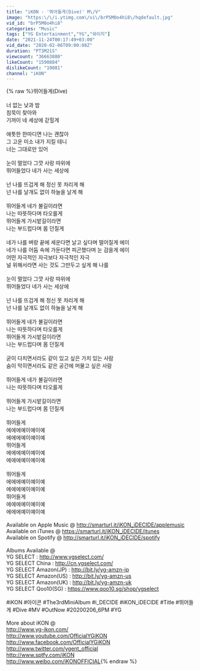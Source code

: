 ```yaml
---
title: "iKON - '뛰어들게(Dive)' M\/V"
image: "https:\/\/i.ytimg.com\/vi\/brP5M0o4hi8\/hqdefault.jpg"
vid_id: "brP5M0o4hi8"
categories: "Music"
tags: ["YG Entertainment","YG","와이지"]
date: "2021-11-24T00:17:49+03:00"
vid_date: "2020-02-06T09:00:08Z"
duration: "PT3M21S"
viewcount: "36663880"
likeCount: "1590884"
dislikeCount: "19081"
channel: "iKON"
---
```

{% raw %}뛰어들게(Dive)<br /><br />너 없는 낮과 밤<br />침묵이 찾아와<br />기꺼이 네 세상에 갇힐게<br /><br />애틋한 한마디면 나는 괜찮아<br />그 고운 미소 내가 지킬 테니<br />너는 그대로만 있어<br /><br />눈이 멀었다 그깟 사랑 따위에<br />뛰어들었다 네가 사는 세상에<br /><br />넌 나를 뜨겁게 해 정신 못 차리게 해 <br />넌 나를 날개도 없이 하늘을 날게 해<br /><br />뛰어들게 네가 불길이라면<br />나는 따뜻하다며 타오를게<br />뛰어들게 가시밭길이라면<br />나는 부드럽다며 몸 던질게<br /><br />네가 나를 벼랑 끝에 세운다면 날고 싶다며 떨어질게 에이<br />네가 나를 어둠 속에 가둔다면 피곤했다며 눈 감을게 에이<br />어떤 자극적인 자극보다 자극적인 자극<br />널 위해서라면 사는 것도 그만두고 싶게 해 나를<br /><br />눈이 멀었다 그깟 사랑 따위에<br />뛰어들었다 네가 사는 세상에<br /><br />넌 나를 뜨겁게 해 정신 못 차리게 해 <br />넌 나를 날개도 없이 하늘을 날게 해<br /><br />뛰어들게 네가 불길이라면<br />나는 따뜻하다며 타오를게<br />뛰어들게 가시밭길이라면<br />나는 부드럽다며 몸 던질게<br /><br />굳이 다치면서라도 같이 있고 싶은 가치 있는 사람<br />숨이 막히면서라도 같은 공간에 머물고 싶은 사람<br /><br />뛰어들게 네가 불길이라면<br />나는 따뜻하다며 타오를게<br /><br />뛰어들게 가시밭길이라면<br />나는 부드럽다며 몸 던질게<br /><br />뛰어들게 <br />에에에예이예이예<br />에에에예이예이예  <br />뛰어들게<br />에에에예이예이예<br />에에에예이예이예<br /><br />뛰어들게 <br />에에에예이예이예<br />에에에예이예이예  <br />뛰어들게<br />에에에예이예이예<br />에에에예이예이예<br /><br />Available on Apple Music @ <a rel="nofollow" target="blank" href="http://smarturl.it/iKON_iDECIDE/applemusic">http://smarturl.it/iKON_iDECIDE/applemusic</a><br />Available on iTunes @ <a rel="nofollow" target="blank" href="https://smarturl.it/iKON_iDECIDE/itunes">https://smarturl.it/iKON_iDECIDE/itunes</a><br />Available on Spotify @ <a rel="nofollow" target="blank" href="http://smarturl.it/iKON_iDECIDE/spotify">http://smarturl.it/iKON_iDECIDE/spotify</a><br /><br />Albums Available @<br />YG SELECT : <a rel="nofollow" target="blank" href="http://www.ygselect.com/">http://www.ygselect.com/</a><br />YG SELECT China : <a rel="nofollow" target="blank" href="http://cn.ygselect.com/">http://cn.ygselect.com/</a><br />YG SELECT Amazon(JP) : <a rel="nofollow" target="blank" href="http://bit.ly/yg-amzn-jp">http://bit.ly/yg-amzn-jp</a><br />YG SELECT Amazon(US) : <a rel="nofollow" target="blank" href="http://bit.ly/yg-amzn-us">http://bit.ly/yg-amzn-us</a><br />YG SELECT Amazon(UK) : <a rel="nofollow" target="blank" href="http://bit.ly/yg-amzn-uk">http://bit.ly/yg-amzn-uk</a><br />YG SELECT Qoo10(SG) : <a rel="nofollow" target="blank" href="https://www.qoo10.sg/shop/ygselect">https://www.qoo10.sg/shop/ygselect</a><br /><br />#iKON #아이콘 #The3rdMiniAlbum #i_DECIDE #iKON_iDECIDE #Title #뛰어들게 #Dive #MV #OutNow #20200206_6PM #YG<br /><br />More about iKON @<br /><a rel="nofollow" target="blank" href="http://www.yg-ikon.com/">http://www.yg-ikon.com/</a><br /><a rel="nofollow" target="blank" href="http://www.youtube.com/OfficialYGiKON">http://www.youtube.com/OfficialYGiKON</a><br /><a rel="nofollow" target="blank" href="http://www.facebook.com/OfficialYGiKON">http://www.facebook.com/OfficialYGiKON</a><br /><a rel="nofollow" target="blank" href="http://www.twitter.com/ygent_official">http://www.twitter.com/ygent_official</a><br /><a rel="nofollow" target="blank" href="http://www.sptfy.com/iKON">http://www.sptfy.com/iKON</a><br /><a rel="nofollow" target="blank" href="http://www.weibo.com/iKONOFFICIAL">http://www.weibo.com/iKONOFFICIAL</a>{% endraw %}
